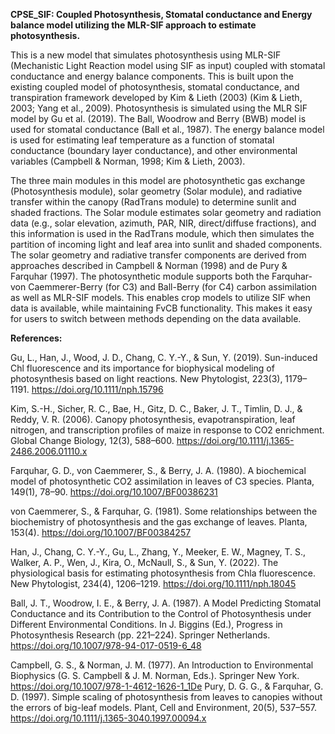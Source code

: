 **CPSE_SIF: Coupled Photosynthesis, Stomatal conductance and Energy balance model utilizing the MLR-SIF approach to estimate photosynthesis.**

This is a new model that simulates photosynthesis using MLR-SIF (Mechanistic Light Reaction model using SIF as input) coupled with stomatal conductance and energy balance components.  This is built upon the existing coupled model of photosynthesis, stomatal conductance, and transpiration framework developed by Kim & Lieth (2003) (Kim & Lieth, 2003; Yang et al., 2009). Photosynthesis is simulated using the MLR SIF model by Gu et al. (2019). The Ball, Woodrow and Berry (BWB) model is used for stomatal conductance (Ball et al., 1987). The energy balance model is used for estimating leaf temperature as a function of stomatal conductance (boundary layer conductance), and other environmental variables (Campbell & Norman, 1998; Kim & Lieth, 2003). 

The three main modules in this model are photosynthetic gas exchange (Photosynthesis module), solar geometry (Solar module), and radiative transfer within the canopy (RadTrans module) to determine sunlit and shaded fractions. The Solar module estimates solar geometry and radiation data (e.g., solar elevation, azimuth, PAR, NIR, direct/diffuse fractions), and this information is used in the RadTrans module, which then simulates the partition of incoming light and leaf area into sunlit and shaded components. The solar geometry and radiative transfer components are derived from approaches described in Campbell & Norman (1998) and de Pury & Farquhar (1997). The photosynthetic module supports both the Farquhar-von Caemmerer-Berry (for C3) and Ball-Berry (for C4) carbon assimilation as well as MLR-SIF models. This enables crop models to utilize SIF when data is available, while maintaining FvCB functionality. This makes it easy for users to switch between methods depending on the data available.   


**References:** 

Gu, L., Han, J., Wood, J. D., Chang, C. Y.-Y., & Sun, Y. (2019). Sun-induced Chl fluorescence and its importance for biophysical modeling of photosynthesis based on light reactions. New Phytologist, 223(3), 1179–1191. https://doi.org/10.1111/nph.15796

Kim, S.-H., Sicher, R. C., Bae, H., Gitz, D. C., Baker, J. T., Timlin, D. J., & Reddy, V. R. (2006). Canopy photosynthesis, evapotranspiration, leaf nitrogen, and transcription profiles of maize in response to CO2 enrichment. Global Change Biology, 12(3), 588–600. https://doi.org/10.1111/j.1365-2486.2006.01110.x

Farquhar, G. D., von Caemmerer, S., & Berry, J. A. (1980). A biochemical model of photosynthetic CO2 assimilation in leaves of C3 species. Planta, 149(1), 78–90. https://doi.org/10.1007/BF00386231

von Caemmerer, S., & Farquhar, G. (1981). Some relationships between the biochemistry of photosynthesis and the gas exchange of leaves. Planta, 153(4). https://doi.org/10.1007/BF00384257

Han, J., Chang, C. Y.-Y., Gu, L., Zhang, Y., Meeker, E. W., Magney, T. S., Walker, A. P., Wen, J., Kira, O., McNaull, S., & Sun, Y. (2022). The physiological basis for estimating photosynthesis from Chla fluorescence. New Phytologist, 234(4), 1206–1219. https://doi.org/10.1111/nph.18045

Ball, J. T., Woodrow, I. E., & Berry, J. A. (1987). A Model Predicting Stomatal Conductance and its Contribution to the Control of Photosynthesis under Different Environmental Conditions. In J. Biggins (Ed.), Progress in Photosynthesis Research (pp. 221–224). Springer Netherlands. https://doi.org/10.1007/978-94-017-0519-6_48

Campbell, G. S., & Norman, J. M. (1977). An Introduction to Environmental Biophysics (G. S. Campbell & J. M. Norman, Eds.). Springer New York. https://doi.org/10.1007/978-1-4612-1626-1_1De Pury, D. G. G., & Farquhar, G. D. (1997). Simple scaling of photosynthesis from leaves to canopies without the errors of big-leaf models. Plant, Cell and Environment, 20(5), 537–557. https://doi.org/10.1111/j.1365-3040.1997.00094.x


